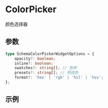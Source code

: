 # ColorPicker

颜色选择器

## 参数

```ts
type SchemaColorPickerWidgetOptions = {
    opacity?: boolean;
    inline?: boolean;
    swatches?: string[]; // 色样
    presets?: string[]; // 预选色
    format?: 'hex' | 'rgb' | 'hsl' | 'hsv';
};
```

## 示例

<demo html="autoform/widgets/colorpicker.html"/>
